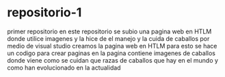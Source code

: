 # repositorio-1
primer repositorio 
en este repositorio se subio una pagina web en HTLM donde utilice imagenes y la hice de el manejo y la cuida de caballos 
por medio de visual studio creamos la pagina web en HTLM para esto se hace un codigo para crear paginas
en la pagina contiene imagenes de caballos donde viene como se cuidan que razas de caballos que hay en el mundo y como han evolucionado en la actualidad 

